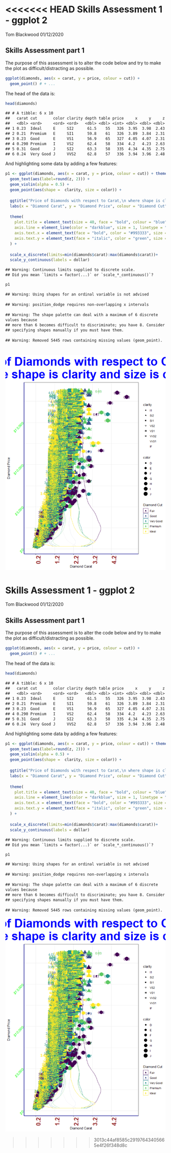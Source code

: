 <<<<<<< HEAD
Skills Assessment 1 - ggplot 2
================
Tom Blackwood
01/12/2020

## Skills Assessment part 1

The purpose of this assessment is to alter the code below and try to
make the plot as difficult/distracting as possible.

``` r
ggplot(diamonds, aes(x = carat, y = price, colour = cut)) + 
  geom_point() # + ...
```

The head of the data is:

``` r
head(diamonds) 
```

    ## # A tibble: 6 x 10
    ##   carat cut       color clarity depth table price     x     y     z
    ##   <dbl> <ord>     <ord> <ord>   <dbl> <dbl> <int> <dbl> <dbl> <dbl>
    ## 1 0.23  Ideal     E     SI2      61.5    55   326  3.95  3.98  2.43
    ## 2 0.21  Premium   E     SI1      59.8    61   326  3.89  3.84  2.31
    ## 3 0.23  Good      E     VS1      56.9    65   327  4.05  4.07  2.31
    ## 4 0.290 Premium   I     VS2      62.4    58   334  4.2   4.23  2.63
    ## 5 0.31  Good      J     SI2      63.3    58   335  4.34  4.35  2.75
    ## 6 0.24  Very Good J     VVS2     62.8    57   336  3.94  3.96  2.48

And highlighting some data by adding a few features:

``` r
p1 <- ggplot(diamonds, aes(x = carat, y = price, colour = cut)) + theme_bw() +
  geom_text(aes(label=round(z, 2))) +
  geom_violin(alpha = 0.5) +
  geom_point(aes(shape =  clarity, size = color)) + 
  
  ggtitle("Price of Diamonds with respect to Carat,\n where shape is clarity and size is color") +
  labs(x = "Diamond Carat", y = "Diamond Price", colour = "Diamond Cut") + 
  
  theme(
    plot.title = element_text(size = 40, face = "bold", colour = "blue", hjust = 0.5),
    axis.line = element_line(color = "darkblue", size = 1, linetype = "solid"),
    axis.text.x = element_text(face = "bold", color = "#993333", size = 20, angle = 90, hjust = 0.5),
    axis.text.y = element_text(face = "italic", color = "green", size = 12, angle = 45)
  ) +
  
  scale_x_discrete(limits=min(diamonds$carat):max(diamonds$carat))+
  scale_y_continuous(labels = dollar)
```

    ## Warning: Continuous limits supplied to discrete scale.
    ## Did you mean `limits = factor(...)` or `scale_*_continuous()`?

``` r
p1
```

    ## Warning: Using shapes for an ordinal variable is not advised

    ## Warning: position_dodge requires non-overlapping x intervals

    ## Warning: The shape palette can deal with a maximum of 6 discrete values because
    ## more than 6 becomes difficult to discriminate; you have 8. Consider
    ## specifying shapes manually if you must have them.

    ## Warning: Removed 5445 rows containing missing values (geom_point).

![](2020-12-01_Skills-Assessment_files/figure-gfm/diamonds_plot_2-1.png)<!-- -->
=======
Skills Assessment 1 - ggplot 2
================
Tom Blackwood
01/12/2020

## Skills Assessment part 1

The purpose of this assessment is to alter the code below and try to
make the plot as difficult/distracting as possible.

``` r
ggplot(diamonds, aes(x = carat, y = price, colour = cut)) + 
  geom_point() # + ...
```

The head of the data is:

``` r
head(diamonds) 
```

    ## # A tibble: 6 x 10
    ##   carat cut       color clarity depth table price     x     y     z
    ##   <dbl> <ord>     <ord> <ord>   <dbl> <dbl> <int> <dbl> <dbl> <dbl>
    ## 1 0.23  Ideal     E     SI2      61.5    55   326  3.95  3.98  2.43
    ## 2 0.21  Premium   E     SI1      59.8    61   326  3.89  3.84  2.31
    ## 3 0.23  Good      E     VS1      56.9    65   327  4.05  4.07  2.31
    ## 4 0.290 Premium   I     VS2      62.4    58   334  4.2   4.23  2.63
    ## 5 0.31  Good      J     SI2      63.3    58   335  4.34  4.35  2.75
    ## 6 0.24  Very Good J     VVS2     62.8    57   336  3.94  3.96  2.48

And highlighting some data by adding a few features:

``` r
p1 <- ggplot(diamonds, aes(x = carat, y = price, colour = cut)) + theme_bw() +
  geom_text(aes(label=round(z, 2))) +
  geom_violin(alpha = 0.5) +
  geom_point(aes(shape =  clarity, size = color)) + 
  
  ggtitle("Price of Diamonds with respect to Carat,\n where shape is clarity and size is color") +
  labs(x = "Diamond Carat", y = "Diamond Price", colour = "Diamond Cut") + 
  
  theme(
    plot.title = element_text(size = 40, face = "bold", colour = "blue", hjust = 0.5),
    axis.line = element_line(color = "darkblue", size = 1, linetype = "solid"),
    axis.text.x = element_text(face = "bold", color = "#993333", size = 20, angle = 90, hjust = 0.5),
    axis.text.y = element_text(face = "italic", color = "green", size = 12, angle = 45)
  ) +
  
  scale_x_discrete(limits=min(diamonds$carat):max(diamonds$carat))+
  scale_y_continuous(labels = dollar)
```

    ## Warning: Continuous limits supplied to discrete scale.
    ## Did you mean `limits = factor(...)` or `scale_*_continuous()`?

``` r
p1
```

    ## Warning: Using shapes for an ordinal variable is not advised

    ## Warning: position_dodge requires non-overlapping x intervals

    ## Warning: The shape palette can deal with a maximum of 6 discrete values because
    ## more than 6 becomes difficult to discriminate; you have 8. Consider
    ## specifying shapes manually if you must have them.

    ## Warning: Removed 5445 rows containing missing values (geom_point).

![](2020-12-01_Skills-Assessment_files/figure-gfm/diamonds_plot_2-1.png)<!-- -->
>>>>>>> 3013c44af8585c29197643405665e4f26f348d8c
